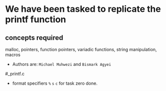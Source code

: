 # We have been tasked to replicate the  printf function

## concepts required

malloc, pointers, function pointers, variadic functions, string manipulation, macros

- Authors are: ```Michael Muhwezi``` and ```Bismark Agyei```

#_printf.c

- format specifiers ```%``` ```s``` ```c``` for task zero done.
